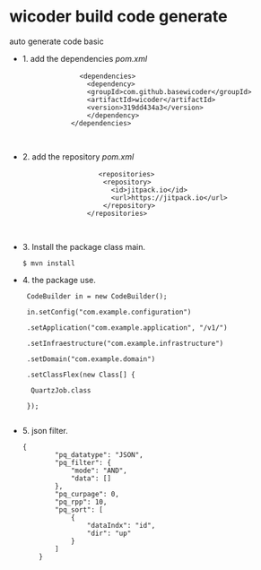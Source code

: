 # wicoder build code generate
auto generate code basic

<ul>
    <li>
        <p>1. add the dependencies <em>pom.xml</em> </p>
        <pre>
            <code class="hljs language-xml"><span class="hljs-tag">&lt;<span class="hljs-name">dependencies</span>&gt;</span>
                <span class="hljs-tag">&lt;<span class="hljs-name">dependency</span>&gt;</span>
                <span class="hljs-tag">&lt;<span class="hljs-name">groupId</span>&gt;</span>com.github.basewicoder<span class="hljs-tag">&lt;/<span class="hljs-name">groupId</span>&gt;</span>
                <span class="hljs-tag">&lt;<span class="hljs-name">artifactId</span>&gt;</span>wicoder<span class="hljs-tag">&lt;/<span class="hljs-name">artifactId</span>&gt;</span>
                <span class="hljs-tag">&lt;<span class="hljs-name">version</span>&gt;</span>319dd434a3<span class="hljs-tag">&lt;/<span class="hljs-name">version</span>&gt;</span>
                <span class="hljs-tag">&lt;/<span class="hljs-name">dependency</span>&gt;</span>
            <span class="hljs-tag">&lt;/<span class="hljs-name">dependencies</span>&gt;</span>
            </code>
        </pre>
    </li>
</ul>
<ul>
    <li>
        <p>2. add the repository <em>pom.xml</em> </p>
        <pre>
                <code class="hljs language-xml"><span class="hljs-tag">&lt;<span class="hljs-name">repositories</span>&gt;</span>
                    <span class="hljs-tag">&lt;<span class="hljs-name">repository</span>&gt;</span>
                      <span class="hljs-tag">&lt;<span class="hljs-name">id</span>&gt;</span>jitpack.io<span class="hljs-tag">&lt;/<span class="hljs-name">id</span>&gt;</span>
                      <span class="hljs-tag">&lt;<span class="hljs-name">url</span>&gt;</span>https://jitpack.io<span class="hljs-tag">&lt;/<span class="hljs-name">url</span>&gt;</span>
                    <span class="hljs-tag">&lt;/<span class="hljs-name">repository</span>&gt;</span>
                <span class="hljs-tag">&lt;/<span class="hljs-name">repositories</span>&gt;</span>
                </code>
        </pre>
    </li>
</ul>
<ul>
    <li>
        <p>3. Install the package class main.</p>
        <pre><code class="hljs language-shell">$ mvn install</code></pre>
    </li>
</ul>
<ul>
    <li>
        <p>4. the package use.</p>
        <pre><code class="hljs language-shell"> CodeBuilder in = new CodeBuilder(); 
        <br> in.setConfig("com.example.configuration")
        <br> .setApplication("com.example.application", "/v1/")
        <br> .setInfraestructure("com.example.infrastructure")
        <br> .setDomain("com.example.domain")
        <br> .setClassFlex(new Class[] {
        <br>  QuartzJob.class 
        <br> }); 
        </code></pre>
    </li>
</ul>

<ul>
    <li>
        <p>5. json  filter.</p>
        <pre><code class="hljs language-shell">{
        "pq_datatype": "JSON",
        "pq_filter": {
            "mode": "AND",
            "data": []
        },
        "pq_curpage": 0,
        "pq_rpp": 10,
        "pq_sort": [
            {
                "dataIndx": "id",
                "dir": "up"
            }
        ]
    }
        </code></pre>
    </li>
</ul>


